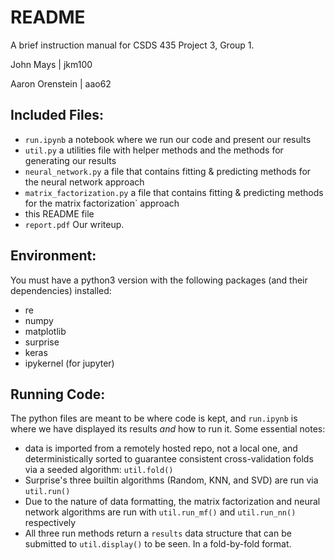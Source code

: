 # README
A brief instruction manual for CSDS 435 Project 3, Group 1.

John Mays | jkm100

Aaron Orenstein | aao62

## Included Files:
- `run.ipynb` a notebook where we run our code and present our results
- `util.py` a utilities file with helper methods and the methods for generating our results
- `neural_network.py`  a file that contains fitting & predicting methods for the neural network approach
- `matrix_factorization.py` a file that contains fitting & predicting methods for the matrix factorization` approach
- this README file
- `report.pdf` Our writeup.

## Environment:
You must have a python3 version with the following packages (and their dependencies) installed:
- re
- numpy
- matplotlib
- surprise
- keras
- ipykernel (for jupyter)

## Running Code:
The python files are meant to be where code is kept, and `run.ipynb` is where we have displayed its results *and* how to run it.  Some essential notes:
- data is imported from a remotely hosted repo, not a local one, and deterministically sorted to guarantee consistent cross-validation folds via a seeded algorithm: `util.fold()`
- Surprise's three builtin algorithms (Random, KNN, and SVD) are run via `util.run()`
- Due to the nature of data formatting, the matrix factorization and neural network algorithms are run with `util.run_mf()` and `util.run_nn()` respectively
- All three run methods return a `results` data structure that can be submitted to `util.display()` to be seen. In a fold-by-fold format.